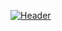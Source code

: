 [![Header](https://https://github.com/georgeabdallah/georgeabdallah/blob/main/FB_IMG_1650627069618.jpg?raw=true "Header")](https:/https://github.com/georgeabdallah/georgeabdallah/blob/main/FB_IMG_1650627069618.jpg?raw=true/)

